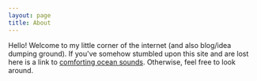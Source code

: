 ```yaml
---
layout: page
title: About
---
```


Hello! Welcome to my little corner of the internet (and also blog/idea dumping ground).
If you've somehow stumbled upon this site and are lost here is a link to [comforting ocean sounds](https://archive.org/details/OceanSound-NatureSounds). Otherwise, feel free to look around.
